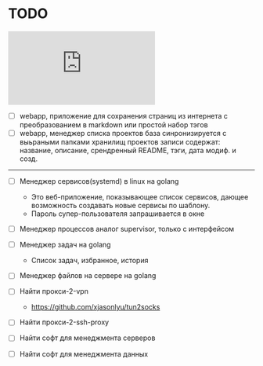 # TODO

[![](https://asdertasd.site/counter/TODO.md?a=1)](https://asdertasd.site/counter/TODO.md)

- [ ] webapp, приложение для сохранения страниц из интернета с преобразованием в markdown или простой набор тэгов
- [ ] webapp, менеджер списка проектов
      база синронизируется с выьраными папками хранилищ проектов
      записи содержат: название, описание, срендренный README, тэги, дата модиф. и созд.

---

- [ ] Менеджер сервисов(systemd) в linux на golang
  - Это веб-приложение, показывающее список сервисов, дающее возможность создавать новые сервисы по шаблону.
  - Пароль супер-пользователя запрашивается в окне
- [ ] Менеджер процессов аналог supervisor, только с интерфейсом
- [ ] Менеджер задач на golang
  - Список задач, избранное, история
- [ ] Менеджер файлов на сервере на golang
- [ ] Найти прокси-2-vpn
  - https://github.com/xjasonlyu/tun2socks
- [ ] Найти прокси-2-ssh-proxy
- [ ] Найти софт для менеджмента серверов
- [ ] Найти софт для менеджмента данных
      
